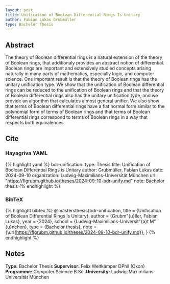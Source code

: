 ```yaml
---
layout: post
title: Unification of Boolean Differential Rings Is Unitary
author: Fabian Lukas Grubmüller
type: Bachelor Thesis
---
```


## Abstract

The theory of Boolean differential rings is a natural extension of the theory of Boolean rings, that additionaly provides an abstract notion of differential. Boolean rings are important and extensively studied concepts arising naturally in many parts of mathematics, especially logic, and computer science. One important result is that the theory of Boolean rings has the unitary unification type. We show that the unification of Boolean differential rings can be reduced to the unification of Boolean rings and that the theory of Boolean differential rings also has the unitary unification type, and we provide an algorithm that calculates a most general unifier. We also show that terms of Boolean differential rings have a flat normal form similar to the polynomial form of terms of Boolean rings and that terms of Boolean differential rings correspond to terms of Boolean rings in a way that respects both equivalences.

## Cite

### Hayagriva YAML

{% highlight yaml %}
bdr-unification:
  type: Thesis
  title: Unification of Boolean Differential Rings is Unitary
  author: Grubmüller, Fabian Lukas
  date: 2024-09-10
  organization: Ludwig-Maximilians-Universität München
  url: "https://flgrubm.github.io/theses/2024-09-10-bdr-unify.md"
  note: Bachelor thesis
{% endhighlight %}

### BibTeX

{% highlight bibtex %}
@mastersthesis{bdr-unification,
    title = {Unification of Boolean Differential Rings Is Unitary},
    author = {Grubm\"{u}ller, Fabian Lukas},
    year = {2024},
    school = {Ludwig-Maximilians-Universit\"{a}t M\"{u}nchen},
    type = {Bachelor thesis},
    note = {\url{https://flgrubm.github.io/theses/2024-09-10-bdr-unify.md}},
}
{% endhighlight %}

## Notes

**Type:** Bachelor Thesis
**Supervisor:** Felix Weitkämper DPhil (Oxon)
**Programme:** Computer Science B.Sc.
**University:** Ludwig-Maximilians-Universität München
